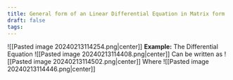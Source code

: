 ```yaml
---
title: General form of an Linear Differential Equation in Matrix form
draft: false
tags:
---
```

  
![[Pasted image 20240213114254.png|center]]
**Example:**
The Differential Equation
![[Pasted image 20240213114408.png|center]]
Can be written as 
![[Pasted image 20240213114502.png|center]]
Where
![[Pasted image 20240213114446.png|center]]


